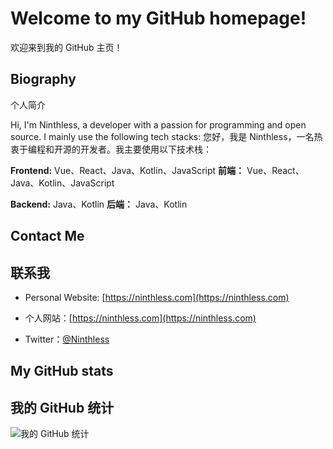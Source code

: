# Welcome to my GitHub homepage!
  欢迎来到我的 GitHub 主页！

## Biography
   个人简介

Hi, I'm Ninthless, a developer with a passion for programming and open source. I mainly use the following tech stacks:
您好，我是 Ninthless，一名热衷于编程和开源的开发者。我主要使用以下技术栈：

**Frontend:** Vue、React、Java、Kotlin、JavaScript
**前端：** Vue、React、Java、Kotlin、JavaScript

**Backend:** Java、Kotlin
**后端：** Java、Kotlin

## Contact Me
## 联系我

- Personal Website: [https://ninthless.com](https://ninthless.com)
- 个人网站：[https://ninthless.com](https://ninthless.com)

- Twitter：[@Ninthless](https://twitter.com/Ninthless)

## My GitHub stats
## 我的 GitHub 统计

![我的 GitHub 统计](https://github-readme-stats.vercel.app/api?username=Ninthless&show_icons=true&theme=radical)
